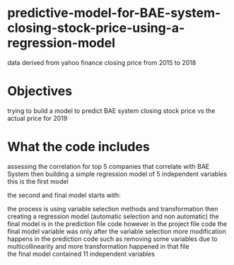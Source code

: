 # predictive-model-for-BAE-system-closing-stock-price-using-a-regression-model
data derived from yahoo finance closing price from 2015 to 2018

# Objectives 
trying to build a model to predict BAE system closing stock price vs the actual price for 2019 

# What the code includes 
assessing the correlation for top 5 companies that correlate with BAE System then building a simple regression model of 5 independent variables this is the first model 

the second and final model starts with: 

the process is using  variable selection methods and transformation then creating a regression model (automatic selection and non automatic)
the final model is in the prediction file code however in the project file code the final model variable was only after the variable selection more modification happens in the prediction code such as removing some variables due to multicollinearity and more transformation happened in that file  
the final model contained 11 independent variables
